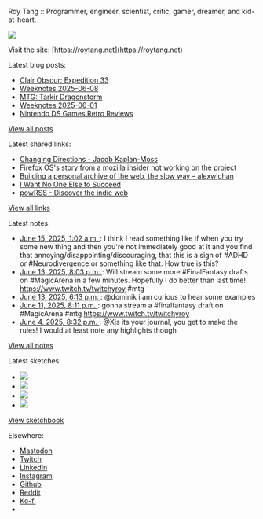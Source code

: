 Roy Tang :: Programmer, engineer, scientist, critic, gamer, dreamer, and kid-at-heart.

![](https://roytang.net/static/img/profile.jpg)

Visit the site: [https://roytang.net](https://roytang.net)

Latest blog posts:

- [Clair Obscur: Expedition 33](https://roytang.net/2025/06/clair-obscur-expedition-33/)
- [Weeknotes 2025-06-08](https://roytang.net/2025/06/weeknotes-06-08/)
- [MTG: Tarkir Dragonstorm](https://roytang.net/2025/06/mtg-dragonstorm/)
- [Weeknotes 2025-06-01](https://roytang.net/2025/06/weeknotes-06-01/)
- [Nintendo DS Games Retro Reviews](https://roytang.net/2025/05/nds-games/)

[View all posts](https://roytang.net/blog)

Latest shared links:

- [Changing Directions - Jacob Kaplan-Moss](https://roytang.net/2025/06/1d5cbeb5e1276a0c6981184daf21456a/)
- [Firefox OS&#x27;s story from a mozilla insider not working on the project](https://roytang.net/2025/06/6763800cf141516f1464b5bda6c55515/)
- [Building a personal archive of the web, the slow way – alexwlchan](https://roytang.net/2025/06/479c4f3fa5bd1a0c21931c3c64486f9a/)
- [I Want No One Else to Succeed](https://roytang.net/2025/06/f6a36db6cc0664d27de964945b0d910b/)
- [powRSS - Discover the indie web](https://roytang.net/2025/06/5cad92b5c20a2e83b9e153261f13ca14/)

[View all links](https://roytang.net/links)

Latest notes:

- [June 15, 2025, 1:02 a.m. ](https://roytang.net/2025/06/114682791242906156/): I think I read something like if when you try some new thing and then you&#x27;re not immediately good at it and you find that annoying/disappointing/discouraging, that this is a sign of #ADHD or #Neurodivergence or something like that. How true is this?
- [June 13, 2025, 8:03 p.m. ](https://roytang.net/2025/06/114675956063565364/): Will stream some more #FinalFantasy drafts on #MagicArena in a few minutes. Hopefully I do better than last time! https://www.twitch.tv/twitchyroy #mtg
- [June 13, 2025, 6:13 p.m. ](https://roytang.net/2025/06/114675521562119248/): @dominik i am curious to hear some examples
- [June 11, 2025, 8:11 p.m. ](https://roytang.net/2025/06/114664661427076638/): gonna stream a #finalfantasy draft on #MagicArena #mtg https://www.twitch.tv/twitchyroy
- [June 4, 2025, 8:32 p.m. ](https://roytang.net/2025/06/114625109184414947/): @Xjs its your journal, you get to make the rules! I would at least note any highlights though

[View all notes](https://roytang.net/notes)

Latest sketches:


- ![](https://roytang.net/media/cache/32/e6/32e6bccc49e8369f7e33d4b393e24821.jpg)
- ![](https://roytang.net/media/cache/6d/bb/6dbb65d9198fe1692eed00385ef079c4.jpg)
- ![](https://roytang.net/media/cache/55/78/5578c142afd534e31f9723865e041b14.jpg)
- ![](https://roytang.net/media/cache/ab/48/ab48f5f9b0480e3f07e72a0a6795f014.jpg)

[View sketchbook](https://roytang.net/albums/sketchbook)


Elsewhere:

- [Mastodon](https://indieweb.social/@roytang)
- [Twitch](https://twitch.tv/twitchyroy)
- [LinkedIn](https://www.linkedin.com/in/roytang)
- [Instagram](https://instagram.com/roytang0400)
- [Github](https://github.com/roytang)
- [Reddit](https://reddit.com/u/hungryroy)
- [Ko-fi](https://ko-fi.com/roytang)
- [](mailto:hello@roytang.net)